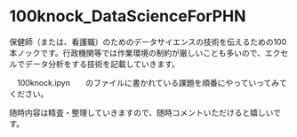 # 100knock_DataScienceForPHN
保健師（または、看護職）のためのデータサイエンスの技術を伝えるための100本ノックです。行政機関等では作業環境の制約が厳しいことも多いので、エクセルでデータ分析をする技術を記載していきます。

　100knock.ipyn　　のファイルに書かれている課題を順番にやっていってみてください。
 
 随時内容は精査・整理していきますので、随時コメントいただけると嬉しいです。
